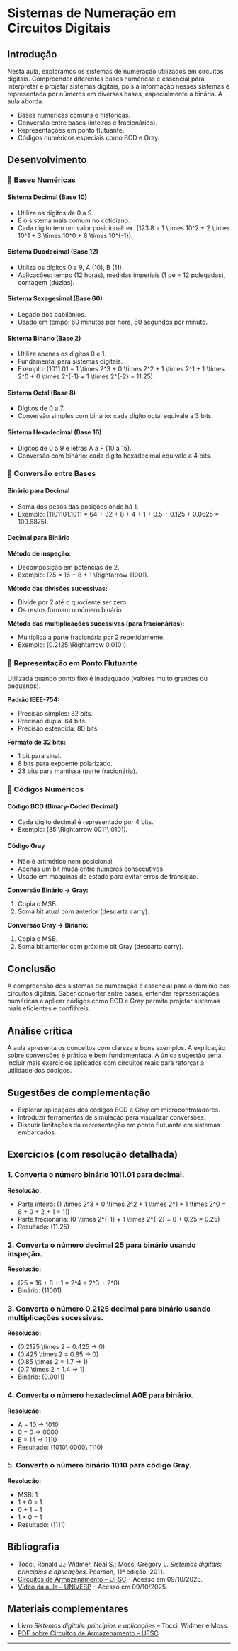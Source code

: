 ﻿# Sistemas de Numeração em Circuitos Digitais

## Introdução

Nesta aula, exploramos os sistemas de numeração utilizados em circuitos digitais. Compreender diferentes bases numéricas é essencial para interpretar e projetar sistemas digitais, pois a informação nesses sistemas é representada por números em diversas bases, especialmente a binária. A aula aborda:

- Bases numéricas comuns e históricas.
- Conversão entre bases (inteiros e fracionários).
- Representações em ponto flutuante.
- Códigos numéricos especiais como BCD e Gray.

## Desenvolvimento

### 🧮 Bases Numéricas

#### Sistema Decimal (Base 10)
- Utiliza os dígitos de 0 a 9.
- É o sistema mais comum no cotidiano.
- Cada dígito tem um valor posicional: ex. \(123.8 = 1 \times 10^2 + 2 \times 10^1 + 3 \times 10^0 + 8 \times 10^{-1}\).

#### Sistema Duodecimal (Base 12)
- Utiliza os dígitos 0 a 9, A (10), B (11).
- Aplicações: tempo (12 horas), medidas imperiais (1 pé = 12 polegadas), contagem (dúzias).

#### Sistema Sexagesimal (Base 60)
- Legado dos babilônios.
- Usado em tempo: 60 minutos por hora, 60 segundos por minuto.

#### Sistema Binário (Base 2)
- Utiliza apenas os dígitos 0 e 1.
- Fundamental para sistemas digitais.
- Exemplo: \(1011.01 = 1 \times 2^3 + 0 \times 2^2 + 1 \times 2^1 + 1 \times 2^0 + 0 \times 2^{-1} + 1 \times 2^{-2} = 11.25\).

#### Sistema Octal (Base 8)
- Dígitos de 0 a 7.
- Conversão simples com binário: cada dígito octal equivale a 3 bits.

#### Sistema Hexadecimal (Base 16)
- Dígitos de 0 a 9 e letras A a F (10 a 15).
- Conversão com binário: cada dígito hexadecimal equivale a 4 bits.

### 🔄 Conversão entre Bases

#### Binário para Decimal
- Soma dos pesos das posições onde há 1.
- Exemplo: \(1101101.1011 = 64 + 32 + 8 + 4 + 1 + 0.5 + 0.125 + 0.0625 = 109.6875\).

#### Decimal para Binário

**Método de inspeção:**
- Decomposição em potências de 2.
- Exemplo: \(25 = 16 + 8 + 1 \Rightarrow 11001\).

**Método das divisões sucessivas:**
- Divide por 2 até o quociente ser zero.
- Os restos formam o número binário.

**Método das multiplicações sucessivas (para fracionários):**
- Multiplica a parte fracionária por 2 repetidamente.
- Exemplo: \(0.2125 \Rightarrow 0.0101\).

### 📐 Representação em Ponto Flutuante

Utilizada quando ponto fixo é inadequado (valores muito grandes ou pequenos).

**Padrão IEEE-754:**
- Precisão simples: 32 bits.
- Precisão dupla: 64 bits.
- Precisão estendida: 80 bits.

**Formato de 32 bits:**
- 1 bit para sinal.
- 8 bits para expoente polarizado.
- 23 bits para mantissa (parte fracionária).

### 🔢 Códigos Numéricos

#### Código BCD (Binary-Coded Decimal)
- Cada dígito decimal é representado por 4 bits.
- Exemplo: \(35 \Rightarrow 0011\ 0101\).

#### Código Gray
- Não é aritmético nem posicional.
- Apenas um bit muda entre números consecutivos.
- Usado em máquinas de estado para evitar erros de transição.

**Conversão Binário → Gray:**
1. Copia o MSB.
2. Soma bit atual com anterior (descarta carry).

**Conversão Gray → Binário:**
1. Copia o MSB.
2. Soma bit anterior com próximo bit Gray (descarta carry).

## Conclusão

A compreensão dos sistemas de numeração é essencial para o domínio dos circuitos digitais. Saber converter entre bases, entender representações numéricas e aplicar códigos como BCD e Gray permite projetar sistemas mais eficientes e confiáveis.

## Análise crítica

A aula apresenta os conceitos com clareza e bons exemplos. A explicação sobre conversões é prática e bem fundamentada. A única sugestão seria incluir mais exercícios aplicados com circuitos reais para reforçar a utilidade dos códigos.

## Sugestões de complementação

- Explorar aplicações dos códigos BCD e Gray em microcontroladores.
- Introduzir ferramentas de simulação para visualizar conversões.
- Discutir limitações da representação em ponto flutuante em sistemas embarcados.

## Exercícios (com resolução detalhada)

### 1. Converta o número binário 1011.01 para decimal.
**Resolução:**
- Parte inteira: \(1 \times 2^3 + 0 \times 2^2 + 1 \times 2^1 + 1 \times 2^0 = 8 + 0 + 2 + 1 = 11\)
- Parte fracionária: \(0 \times 2^{-1} + 1 \times 2^{-2} = 0 + 0.25 = 0.25\)
- Resultado: \(11.25\)

### 2. Converta o número decimal 25 para binário usando inspeção.
**Resolução:**
- \(25 = 16 + 8 + 1 = 2^4 + 2^3 + 2^0\)
- Binário: \(11001\)

### 3. Converta o número 0.2125 decimal para binário usando multiplicações sucessivas.
**Resolução:**
- \(0.2125 \times 2 = 0.425 → 0\)
- \(0.425 \times 2 = 0.85 → 0\)
- \(0.85 \times 2 = 1.7 → 1\)
- \(0.7 \times 2 = 1.4 → 1\)
- Binário: \(0.0011\)

### 4. Converta o número hexadecimal A0E para binário.
**Resolução:**
- A = 10 → 1010
- 0 = 0 → 0000
- E = 14 → 1110
- Resultado: \(1010\ 0000\ 1110\)

### 5. Converta o número binário 1010 para código Gray.
**Resolução:**
- MSB: 1
- 1 + 0 = 1
- 0 + 1 = 1
- 1 + 0 = 1
- Resultado: \(1111\)

## Bibliografia

- Tocci, Ronald J.; Widmer, Neal S.; Moss, Gregory L. *Sistemas digitais: princípios e aplicações*. Pearson, 11ª edição, 2011.
- [Circuitos de Armazenamento – UFSC](https://www.inf.ufsc.br/~j.guntzel/isd/isd5.pdf) – Acesso em 09/10/2025.
- [Vídeo da aula – UNIVESP](https://www.youtube.com/watch?v=af5vKBsOAos) – Acesso em 09/10/2025.

## Materiais complementares

- Livro *Sistemas digitais: princípios e aplicações* – Tocci, Widmer e Moss.
- [PDF sobre Circuitos de Armazenamento – UFSC](https://www.inf.ufsc.br/~j.guntzel/isd/isd5.pdf)

---